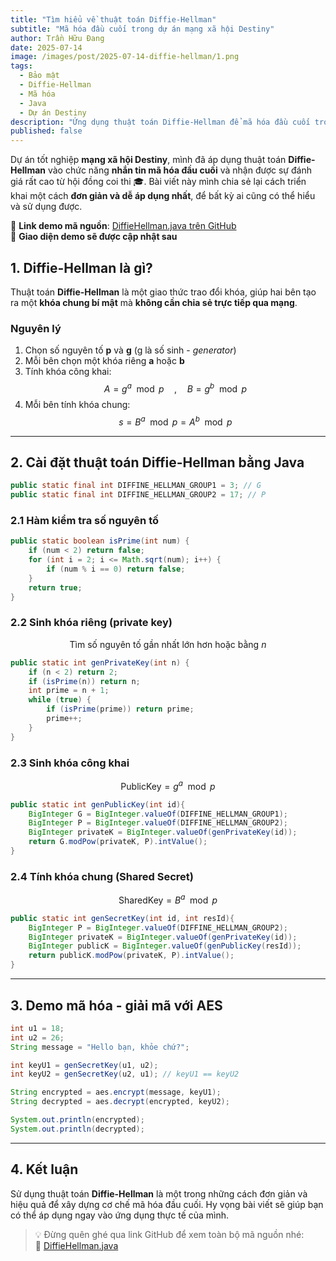 ```yaml
---
title: "Tìm hiểu về thuật toán Diffie-Hellman"
subtitle: "Mã hóa đầu cuối trong dự án mạng xã hội Destiny"
author: Trần Hữu Đang
date: 2025-07-14
image: /images/post/2025-07-14-diffie-hellman/1.png
tags:
  - Bảo mật
  - Diffie-Hellman
  - Mã hóa
  - Java
  - Dự án Destiny
description: "Ứng dụng thuật toán Diffie-Hellman để mã hóa đầu cuối trong chức năng nhắn tin của mạng xã hội Destiny. Bài viết giải thích cơ chế trao đổi khóa và cách triển khai bằng Java."
published: false
---
```

	


Dự án tốt nghiệp **mạng xã hội Destiny**, mình đã áp dụng thuật toán **Diffie-Hellman** vào chức năng **nhắn tin mã hóa đầu cuối** và nhận được sự đánh giá rất cao từ hội đồng coi thi 🎓. Bài viết này mình chia sẻ lại cách triển khai một cách **đơn giản và dễ áp dụng nhất**, để bất kỳ ai cũng có thể hiểu và sử dụng được.

📌 **Link demo mã nguồn**: [DiffieHellman.java trên GitHub](https://github.com/dangtranhuu/destiny/blob/main/BE_Destiny/src/main/java/com/davisy/encrypt/DiffieHellman.java)  
🔧 **Giao diện demo sẽ được cập nhật sau**

<!-- more -->

## 1. Diffie-Hellman là gì?

Thuật toán **Diffie-Hellman** là một giao thức trao đổi khóa, giúp hai bên tạo ra một **khóa chung bí mật** mà **không cần chia sẻ trực tiếp qua mạng**.

### Nguyên lý

1. Chọn số nguyên tố **p** và **g** (g là số sinh - *generator*)
2. Mỗi bên chọn một khóa riêng **a** hoặc **b**
3. Tính khóa công khai:
   $$
   A = g^a \mod p \quad , \quad B = g^b \mod p
   $$
4. Mỗi bên tính khóa chung:
   $$
   s = B^a \mod p = A^b \mod p
   $$

---

## 2. Cài đặt thuật toán Diffie-Hellman bằng Java

```java
public static final int DIFFINE_HELLMAN_GROUP1 = 3; // G
public static final int DIFFINE_HELLMAN_GROUP2 = 17; // P
```

### 2.1 Hàm kiểm tra số nguyên tố

```java
public static boolean isPrime(int num) {
    if (num < 2) return false;
    for (int i = 2; i <= Math.sqrt(num); i++) {
        if (num % i == 0) return false;
    }
    return true;
}
```

### 2.2 Sinh khóa riêng (private key)

$$
\text{Tìm số nguyên tố gần nhất lớn hơn hoặc bằng } n
$$

```java
public static int genPrivateKey(int n) {
    if (n < 2) return 2;
    if (isPrime(n)) return n;
    int prime = n + 1;
    while (true) {
        if (isPrime(prime)) return prime;
        prime++;
    }
}
```

### 2.3 Sinh khóa công khai

$$
\text{PublicKey} = g^a \mod p
$$

```java
public static int genPublicKey(int id){
    BigInteger G = BigInteger.valueOf(DIFFINE_HELLMAN_GROUP1);
    BigInteger P = BigInteger.valueOf(DIFFINE_HELLMAN_GROUP2);
    BigInteger privateK = BigInteger.valueOf(genPrivateKey(id));
    return G.modPow(privateK, P).intValue();
}
```

### 2.4 Tính khóa chung (Shared Secret)

$$
\text{SharedKey} = B^a \mod p
$$

```java
public static int genSecretKey(int id, int resId){
    BigInteger P = BigInteger.valueOf(DIFFINE_HELLMAN_GROUP2);
    BigInteger privateK = BigInteger.valueOf(genPrivateKey(id));
    BigInteger publicK = BigInteger.valueOf(genPublicKey(resId));
    return publicK.modPow(privateK, P).intValue();
}
```

---

## 3. Demo mã hóa - giải mã với AES

```java
int u1 = 18;
int u2 = 26;
String message = "Hello bạn, khỏe chứ?";

int keyU1 = genSecretKey(u1, u2);
int keyU2 = genSecretKey(u2, u1); // keyU1 == keyU2

String encrypted = aes.encrypt(message, keyU1);
String decrypted = aes.decrypt(encrypted, keyU2);

System.out.println(encrypted);
System.out.println(decrypted);
```

---

## 4. Kết luận

Sử dụng thuật toán **Diffie-Hellman** là một trong những cách đơn giản và hiệu quả để xây dựng cơ chế mã hóa đầu cuối. Hy vọng bài viết sẽ giúp bạn có thể áp dụng ngay vào ứng dụng thực tế của mình.

> 💡 Đừng quên ghé qua link GitHub để xem toàn bộ mã nguồn nhé:  
> 🔗 [DiffieHellman.java](https://github.com/dangtranhuu/destiny/blob/main/BE_Destiny/src/main/java/com/davisy/encrypt/DiffieHellman.java)

